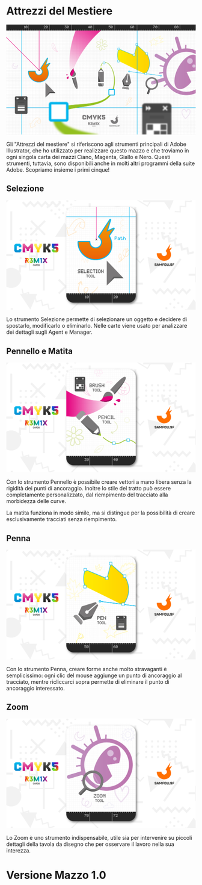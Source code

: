# Attrezzi del Mestiere

![attrezzidelmestiere](../eg/5/pptxtools.jpg)

Gli "Attrezzi del mestiere" si riferiscono agli strumenti principali di Adobe Illustrator, che ho utilizzato per realizzare questo mazzo e che troviamo in ogni singola carta dei mazzi Ciano, Magenta, Giallo e Nero. Questi strumenti, tuttavia, sono disponibili anche in molti altri programmi della suite Adobe. Scopriamo insieme i primi cinque!

## Selezione

![selezione](../eg/5/selezione.jpg)

Lo strumento Selezione permette di selezionare un oggetto e decidere di spostarlo, modificarlo o eliminarlo. Nelle carte viene usato per analizzare dei dettagli sugli Agent e Manager.

## Pennello e Matita

![pennelloematita](../eg/5/matita.jpg)

Con lo strumento Pennello è possibile creare vettori a mano libera senza la rigidità dei punti di ancoraggio. Inoltre lo stile del tratto può essere completamente personalizzato, dal riempimento del tracciato alla morbidezza delle curve.

La matita funziona in modo simile, ma si distingue per la possibilità di creare esclusivamente tracciati senza riempimento.

## Penna

![penna](../eg/5/penna.jpg)

Con lo strumento Penna, creare forme anche molto stravaganti è semplicissimo: ogni clic del mouse aggiunge un punto di ancoraggio al tracciato, mentre ricliccarci sopra permette di eliminare il punto di ancoraggio interessato.

## Zoom

![zoom](../eg/5/zoom.jpg)

Lo Zoom è uno strumento indispensabile, utile sia per intervenire su piccoli dettagli della tavola da disegno che per osservare il lavoro nella sua interezza.

# Versione Mazzo 1.0